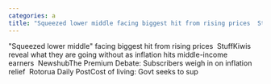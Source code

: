```yaml
---
categories: a
title: "Squeezed lower middle facing biggest hit from rising prices  Stuff"
---
```

"Squeezed lower middle" facing biggest hit from rising prices&nbsp;&nbsp;StuffKiwis reveal what they are going without as inflation hits middle-income earners&nbsp;&nbsp;NewshubThe Premium Debate: Subscribers weigh in on inflation relief&nbsp;&nbsp;Rotorua Daily PostCost of living: Govt seeks to sup